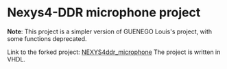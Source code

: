# Nexys4-DDR microphone project
**Note**: This project is a simpler version of GUENEGO Louis's project, with some functions deprecated.

Link to the forked project: [NEXYS4ddr_microphone](https://github.com/Louis-GUENEGO/NEXYS4ddr_microphone)
The project is written in VHDL.